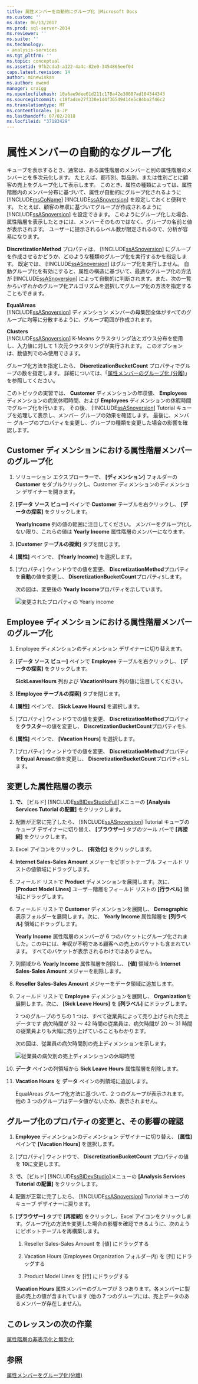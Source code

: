 ```yaml
---
title: 属性メンバーを自動的にグループ化 |Microsoft Docs
ms.custom: ''
ms.date: 06/13/2017
ms.prod: sql-server-2014
ms.reviewer: ''
ms.suite: ''
ms.technology:
- analysis-services
ms.tgt_pltfrm: ''
ms.topic: conceptual
ms.assetid: 9fb2cda3-a122-4a4c-82e0-3454865eef04
caps.latest.revision: 14
author: minewiskan
ms.author: owend
manager: craigg
ms.openlocfilehash: 10a6ae9dee61d211c178a42e38087ad104344343
ms.sourcegitcommit: c18fadce27f330e1d4f36549414e5c84ba2f46c2
ms.translationtype: MT
ms.contentlocale: ja-JP
ms.lasthandoff: 07/02/2018
ms.locfileid: "37183429"
---
```

# <a name="automatically-grouping-attribute-members"></a>属性メンバーの自動的なグループ化
  キューブを表示するとき、通常は、ある属性階層のメンバーと別の属性階層のメンバーとを多次元化します。 たとえば、都市別、製品別、または性別ごとに顧客の売上をグループ化して表示します。 このとき、属性の種類によっては、属性階層内のメンバー分布に基づいて、属性が自動的にグループ化されるように [!INCLUDE[msCoName](../includes/msconame-md.md)] [!INCLUDE[ssASnoversion](../includes/ssasnoversion-md.md)] を設定しておくと便利です。 たとえば、顧客の年収に基づいてグループが作成されるように [!INCLUDE[ssASnoversion](../includes/ssasnoversion-md.md)] を設定できます。 このようにグループ化した場合、属性階層を表示したときには、メンバーそのものではなく、グループの名前と値が表示されます。 ユーザーに提示されるレベル数が限定されるので、分析が容易になります。  
  
 **DiscretizationMethod** プロパティは、 [!INCLUDE[ssASnoversion](../includes/ssasnoversion-md.md)] にグループを作成させるかどうか、どのような種類のグループ化を実行するかを指定します。 既定では、 [!INCLUDE[ssASnoversion](../includes/ssasnoversion-md.md)] はグループ化を実行しません。 自動グループ化を有効にすると、属性の構造に基づいて、最適なグループ化の方法が [!INCLUDE[ssASnoversion](../includes/ssasnoversion-md.md)] によって自動的に判断されます。また、次の一覧からいずれかのグループ化アルゴリズムを選択してグループ化の方法を指定することもできます。  
  
 **EqualAreas**  
 [!INCLUDE[ssASnoversion](../includes/ssasnoversion-md.md)] ディメンション メンバーの母集団全体がすべてのグループに均等に分散するように、グループ範囲が作成されます。  
  
 **Clusters**  
 [!INCLUDE[ssASnoversion](../includes/ssasnoversion-md.md)] K-Means クラスタリング法とガウス分布を使用し、入力値に対して 1 次元クラスタリングが実行されます。 このオプションは、数値列でのみ使用できます。  
  
 グループ化方法を指定したら、 **DiscretizationBucketCount** プロパティでグループの数を指定します。 詳細については、「[属性メンバーのグループ化 (分離)](multidimensional-models/attribute-properties-group-attribute-members.md)」を参照してください。  
  
 このトピックの実習では、 **Customer** ディメンションの年収値、 **Employees** ディメンションの病気休暇時間、および **Employees** ディメンションの休暇時間でグループ化を行います。 その後、 [!INCLUDE[ssASnoversion](../includes/ssasnoversion-md.md)] Tutorial キューブを処理して表示し、メンバー グループの効果を確認します。 最後に、メンバー グループのプロパティを変更し、グループの種類を変更した場合の影響を確認します。  
  
## <a name="grouping-attribute-hierarchy-members-in-the-customer-dimension"></a>Customer ディメンションにおける属性階層メンバーのグループ化  
  
1.  ソリューション エクスプローラーで、 **[ディメンション]** フォルダーの **Customer** をダブルクリックし、Customer ディメンションのディメンション デザイナーを開きます。  
  
2.  **[データ ソース ビュー]** ペインで **Customer** テーブルを右クリックし、 **[データの探索]** をクリックします。  
  
     **YearlyIncome** 列の値の範囲に注目してください。 メンバーをグループ化しない限り、これらの値は **Yearly Income** 属性階層のメンバーになります。  
  
3.  **[Customer テーブルの探索]** タブを閉じます。  
  
4.  **[属性]** ペインで、 **[Yearly Income]** を選択します。  
  
5.  [プロパティ] ウィンドウでの値を変更、 **DiscretizationMethod**プロパティを**自動**の値を変更し、 **DiscretizationBucketCount**プロパティ`5`します。  
  
     次の図は、変更後の **Yearly Income**プロパティを示しています。  
  
     ![変更されたプロパティの Yearly income](../../2014/tutorials/media/l4-discretizationmethod-1.gif "Yearly Income のプロパティを変更")  
  
## <a name="grouping-attribute-hierarchy-members-in-the-employee-dimension"></a>Employee ディメンションにおける属性階層メンバーのグループ化  
  
1.  Employee ディメンションのディメンション デザイナーに切り替えます。  
  
2.  **[データ ソース ビュー]** ペインで **Employee** テーブルを右クリックし、 **[データの探索]** をクリックします。  
  
     **SickLeaveHours** 列および **VacationHours** 列の値に注目してください。  
  
3.  **[Employee テーブルの探索]** タブを閉じます。  
  
4.  **[属性]** ペインで、 **[Sick Leave Hours]** を選択します。  
  
5.  [プロパティ] ウィンドウでの値を変更、 **DiscretizationMethod**プロパティを**クラスター**の値を変更し、 **DiscretizationBucketCount**プロパティを`5`.  
  
6.  **[属性]** ペインで、 **[Vacation Hours]** を選択します。  
  
7.  [プロパティ] ウィンドウでの値を変更、 **DiscretizationMethod**プロパティを**Equal Areas**の値を変更し、 **DiscretizationBucketCount**プロパティ`5`します。  
  
## <a name="browsing-the-modified-attribute-hierarchies"></a>変更した属性階層の表示  
  
1.  **で、** [ビルド] [!INCLUDE[ssBIDevStudioFull](../includes/ssbidevstudiofull-md.md)]メニューの **[Analysis Services Tutorial の配置]** をクリックします。  
  
2.  配置が正常に完了したら、 [!INCLUDE[ssASnoversion](../includes/ssasnoversion-md.md)] Tutorial キューブのキューブ デザイナーに切り替え、 **[ブラウザー]** タブのツール バーで **[再接続]** をクリックします。  
  
3.  Excel アイコンをクリックし、 **[有効化]** をクリックします。  
  
4.  **Internet Sales-Sales Amount** メジャーをピボットテーブル フィールド リストの値領域にドラッグします。  
  
5.  フィールド リストで **Product** ディメンションを展開します。次に、 **[Product Model Lines]** ユーザー階層をフィールド リストの **[行ラベル]** 領域にドラッグします。  
  
6.  フィールド リストで **Customer** ディメンションを展開し、 **Demographic** 表示フォルダーを展開します。次に、 **Yearly Income** 属性階層を **[列ラベル]** 領域にドラッグします。  
  
     **Yearly Income** 属性階層のメンバーが 6 つのバケットにグループ化されました。この中には、年収が不明である顧客への売上のバケットも含まれています。 すべてのバケットが表示されるわけではありません。  
  
7.  列領域から **Yearly Income** 属性階層を削除し、 **[値]** 領域から **Internet Sales-Sales Amount** メジャーを削除します。  
  
8.  **Reseller Sales-Sales Amount** メジャーをデータ領域に追加します。  
  
9. フィールド リストで **Employee** ディメンションを展開し、 **Organization**を展開します。次に、 **[Sick Leave Hours]** を **[列ラベル]** にドラッグします。  
  
     2 つのグループのうちの 1 つは、すべて従業員によって売り上げられた売上データです 病欠時間が 32 ～ 42 時間の従業員は、病欠時間が 20 ～ 31 時間の従業員よりも大幅に売り上げていることもわかります。  
  
     次の図は、従業員の病欠時間別の売上ディメンションを示します。  
  
     ![従業員の病欠別の売上ディメンションの休暇時間](../../2014/tutorials/media/l4-discretizationmethod-2.gif "従業員の病欠別の売上ディメンションの休暇時間")  
  
10. **データ** ペインの列領域から **Sick Leave Hours** 属性階層を削除します。  
  
11. **Vacation Hours** を **データ** ペインの列領域に追加します。  
  
     EqualAreas グループ化方法に基づいて、2 つのグループが表示されます。 他の 3 つのグループはデータ値がないため、表示されません。  
  
## <a name="modifying-grouping-properties-and-reviewing-the-effect-of-the-changes"></a>グループ化のプロパティの変更と、その影響の確認  
  
1.  **Employee** ディメンションのディメンション デザイナーに切り替え、 **[属性]** ペインで **[Vacation Hours]** を選択します。  
  
2.  [プロパティ] ウィンドウで、 **DiscretizationBucketCount** プロパティの値を **10**に変更します。  
  
3.  **で、** [ビルド] [!INCLUDE[ssBIDevStudio](../includes/ssbidevstudio-md.md)]メニューの **[Analysis Services Tutorial の配置]** をクリックします。  
  
4.  配置が正常に完了したら、 [!INCLUDE[ssASnoversion](../includes/ssasnoversion-md.md)] Tutorial キューブのキューブ デザイナーに戻ります。  
  
5.  **[ブラウザー]** タブで **[再接続]** をクリックし、Excel アイコンをクリックします。グループ化の方法を変更した場合の影響を確認できるように、次のようにピボットテーブルを再構築します。  
  
    1.  Reseller Sales-Sales Amount を [値] にドラッグする  
  
    2.  Vacation Hours (Employees Organization フォルダー内) を [列] にドラッグする  
  
    3.  Product Model Lines を [行] にドラッグする  
  
     **Vacation Hours** 属性メンバーのグループが 3 つあります。各メンバーに製品の売上の値が含まれています (他の 7 つのグループには、売上データのあるメンバーが存在しません)。  
  
## <a name="next-task-in-lesson"></a>このレッスンの次の作業  
 [属性階層の非表示化と無効化](../analysis-services/lesson-4-4-hiding-and-disabling-attribute-hierarchies.md)  
  
## <a name="see-also"></a>参照  
 [属性メンバーをグループ化&#40;分離&#41;](multidimensional-models/attribute-properties-group-attribute-members.md)  
  
  
